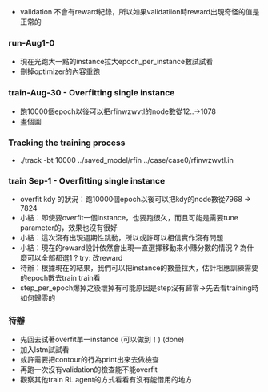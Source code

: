 * validation 不會有reward紀錄，所以如果validatiion時reward出現奇怪的值是正常的

### run-Aug1-0
* 現在光跑大一點的instance拉大epoch_per_instance數試試看
* 刪掉optimizer的內容重跑

### train-Aug-30 - Overfitting single instance
* 跑10000個epoch以後可以把rfinwzwvtl的node數從12..->1078
* 畫個圖
### Tracking the training process
* ./track -bt 10000 ../saved_model/rfin ../case/case0/rfinwzwvtl.in

### train Sep-1 - Overfitting single instance
* overfit kdy 的狀況：跑10000個epoch以後可以把kdy的node數從7968 -> 7824
* 小結：即使要overfit一個instance，也要跑很久，而且可能是需要tune parameter的，效果也沒有很好
* 小結：這次沒有出現週期性跳動，所以或許可以相信實作沒有問題
* 小結：現在的reward設計依然會出現一直選擇移動來小賺分數的情況
    ? 為什麼可以全部都選1 ?
    try: 改reward
* 待辦：根據現在的結果，我們可以把instance的數量拉大，估計相應訓練需要的epoch數去train train看
* step_per_epoch爆掉之後壞掉有可能原因是step沒有歸零->先去看training時如何歸零的

### 待辦
* 先回去試著overfit單一instance (可以做到！) (done)
* 加入lstm試試看
* 或許需要把contour的行為print出來去做檢查
* 再跑一次沒有validation的檢查能不能overfit
* 觀察其他train RL agent的方式看看有沒有能借用的地方
